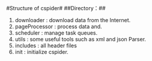 #Structure of cspider#
##Directory：##
1. downloader : download data from the Internet.
2. pageProcessor : process data and.
3. scheduler : manage task queues.
4. utils : some useful tools such as xml and json Parser.
5. includes : all header files
6. init : initialize cspider.
